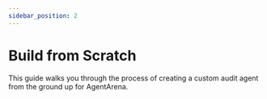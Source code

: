 ```yaml
---
sidebar_position: 2
---
```


# Build from Scratch

This guide walks you through the process of creating a custom audit agent from the ground up for AgentArena.
